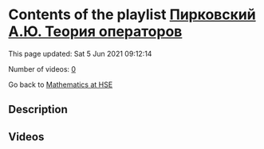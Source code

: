 # Contents of the playlist [Пирковский А.Ю. Теория операторов](https://www.youtube.com/playlist?list=PLq3E5oubNNoAsDWD7ZxG76Dc8O_7CZmgC)

This page updated: Sat 5 Jun 2021 09:12:14

Number of videos: [0](#videos)

Go back to [Mathematics at HSE](../README.md)

## Description



## Videos

